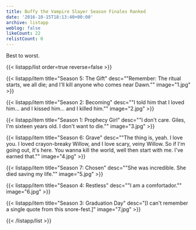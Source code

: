 ```yaml
---
title: Buffy the Vampire Slayer Season Finales Ranked
date: '2016-10-15T18:13:40+00:00'
archive: listapp
weblog: false
likeCount: 22
relistCount: 0
---
```


Best to worst.

<!--more-->

{{< listapp/list order=true reverse=false >}}

   {{< listapp/item title="Season 5: The Gift"
      desc="\"Remember: The ritual starts, we all die; and I'll kill anyone who comes near Dawn.\""
      image="1.jpg" >}}

   {{< listapp/item title="Season 2: Becoming"
      desc="\"I told him that I loved him... and I kissed him... and I killed him.\""
      image="2.jpg" >}}

   {{< listapp/item title="Season 1: Prophecy Girl"
      desc="\"I don't care. Giles, I'm sixteen years old. I don't want to die.\""
      image="3.jpg" >}}

   {{< listapp/item title="Season 6: Grave"
      desc="\"The thing is, yeah. I love you. I loved crayon-breaky Willow, and I love scary, veiny Willow. So if I'm going out, it's here. You wanna kill the world, well then start with me. I've earned that.\""
      image="4.jpg" >}}

   {{< listapp/item title="Season 7: Chosen"
      desc="\"She was incredible. She died saving my life.\""
      image="5.jpg" >}}

   {{< listapp/item title="Season 4: Restless"
      desc="\"I am a comfortador.\""
      image="6.jpg" >}}

   {{< listapp/item title="Season 3: Graduation Day"
      desc="[I can't remember a single quote from this snore-fest.]"
      image="7.jpg" >}}

{{< /listapp/list >}}
